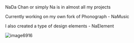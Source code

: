 NaDa Chan or simply Na is in almost all my projects

Currently working on my own fork of Phonograph - NaMusic

I also created a type of design elements - NaElement

![image6916](https://github.com/user-attachments/assets/972f87ef-e50a-4175-a02a-9c1c4c97bbaf)
